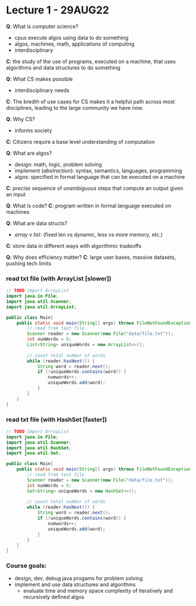 # Lecture 1 - 29AUG22
**Q**: What is computer science?

- cpus execute algos using data to do something
- algos, machines, math, applications of computing
- interdisciplinary

**C**: the study of the use of programs, executed on a machine, that uses algorithms and data structures to do something

**Q**: What CS makes possible

- interdisciplinary needs

**C**: The bredth of use cases for CS makes it a helpful path across most disciplines, leading to the large community we have now.

**Q**: Why CS?

- informs society

**C**: Citizens require a base level understanding of computation

**Q**: What are algos?

- design: math, logic, problem solving
- implement (*abstraction*): syntax, semantics, languages, programming 
- algos: specified in formal language that can be executed on a machine

**C**: *precise* sequence of *unambiguous* steps that compute an output given an input

**Q**: What is code?
**C**: program written in formal language executed on machines

**Q**: What are data structs?

- *array* v *list*: (fixed len vs dynamic, less vs more memory, etc.)

**C**: store data in different ways with algorithmic tradeoffs

**Q**: Why does efficiency matter?
**C**: large user bases, massive datasets, pushing tech limits

### read txt file (with ArrayList [slower])
```java
// TODO import ArrayList
import java.io.File;
import java.util.Scanner;
import java.util.ArrayList;

public class Main{
	public static void main(String[] args) throws FileNotFoundException {
		// read from text file
		Scanner reader = new Scanner(new File("data/file.txt"));
		int numWords = 0;
		List<String> uniqueWords = new ArrayList<>();
		
		// count total number of words
		while (reader.hasNext()) {
			String word = reader.next();
			if (!uniqueWords.contains(word)) {
				numwords++;
				uniqueWords.add(word);
			}
		}
	}
}
```

### read txt file (with HashSet [faster])
```java
// TODO import ArrayList
import java.io.File;
import java.util.Scanner;
import java.util.HashSet;
import java.util.Set;

public class Main{
	public static void main(String[] args) throws FileNotFoundException {
		// read from text file
		Scanner reader = new Scanner(new File("data/file.txt"));
		int numWords = 0;
		Set<String> uniqueWords = new HashSet<>();
		
		// count total number of words
		while (reader.hasNext()) {
			String word = reader.next();
			if (!uniqueWords.contains(word)) {
				numwords++;
				uniqueWords.add(word);
			}
		}
	}
}
```

### Course goals:
- design, dev, debug java progams for problem solving
- implement and use data structures and algorithms
	- evaluate time and memory space complexity of iteratively and recursively defined algos